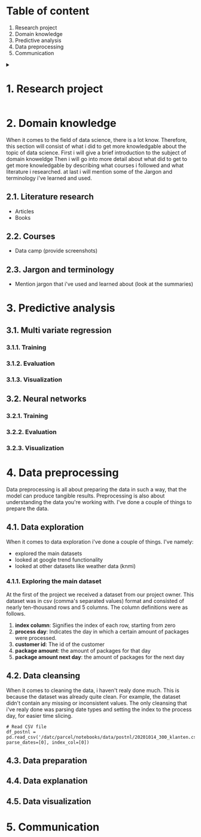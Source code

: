 
<h1>Table of content</h1>

1. Research project
2. Domain knowledge
3. Predictive analysis
4. Data preprocessing
5. Communication
<details>
  <summary><h1>1. Research project</h1></summary>
  - task definition
</details>


<h1>2. Domain knowledge</h1>

When it comes to the field of data science, there is a lot know. Therefore, this section will consist of what i did to get more knowledgable about the topic of data science. First i will give a brief introduction to the subject of domain knoweldge Then i will go into more detail about what did to get to get more knowledgable by describing what courses i followed and what literature i researched. at last i will mention some of the Jargon and terminology i've learned and used.

<h2>2.1. Literature research</h2>

- Articles
- Books

<h2>2.2. Courses</h2>

- Data camp (provide screenshots)

<h2>2.3. Jargon and terminology</h2>

- Mention jargon that i've used and learned about (look at the summaries)

<h1>3. Predictive analysis</h1>



<h2>3.1. Multi variate regression</h2>



<h3>3.1.1. Training</h3>



<h3>3.1.2. Evaluation</h3>



<h3>3.1.3. Visualization</h3>



<h2>3.2. Neural networks</h2>



<h3>3.2.1. Training</h3>



<h3>3.2.2. Evaluation</h3>



<h3>3.2.3. Visualization</h3>



<h1>4. Data preprocessing</h1>

Data preprocessing is all about preparing the data in such a way, that the model can produce tangible results. Preprocessing is also about understanding the data you're working with. I've done a couple of things to prepare the data.

<h2>4.1. Data exploration</h2>

When it comes to data exploration i've done a couple of things. I've namely:

- explored the main datasets
- looked at google trend functionality
- looked at other datasets like weather data (knmi)

<h3>4.1.1. Exploring the main dataset</h3>
At the first of the project we received a dataset from our project owner. This dataset was in csv (comma's separated values) format and consisted of nearly ten-thousand rows and 5 columns. The column definitions were as follows.

1. **index column**: Signifies the index of each row, starting from zero
2. **process day**: Indicates the day in which a certain amount of packages were processed.
3. **customer id**: The id of the customer
4. **package amount**: the amount of packages for that day
5. **package amount next day**: the amount of packages for the next day
  
<h2>4.2. Data cleansing</h2>

When it comes to cleaning the data, i haven't realy done much. This is because the dataset was already quite clean. For example, the dataset didn't contain any missing or inconsistent values. The only cleansing that i've realy done was parsing date types and setting the index to the process day, for easier time slicing.

```
# Read CSV file
df_postnl = pd.read_csv('/datc/parcel/notebooks/data/postnl/20201014_300_klanten.csv', parse_dates=[0], index_col=[0])
```

<h2>4.3. Data preparation</h2>



<h2>4.4. Data explanation</h2>



<h2>4.5. Data visualization</h2>



<h1>5. Communication</h1>

